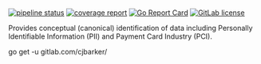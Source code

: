 # 

[![pipeline status](https://gitlab.com/cjbarker//badges/master/pipeline.svg)](https://gitlab.com/cjbarker/inspectdata/commits/master) 
[![coverage report](https://gitlab.com/cjbarker//badges/master/coverage.svg)](https://cjbarker.gitlab.io/inspectdata/test-coverage.html)
[![Go Report Card](https://goreportcard.com/badge/gitlab.com/cjbarker/)](https://goreportcard.com/report/gitlab.com/cjbarker/inspectdata)
[![GitLab license](https://img.shields.io/badge/license-MIT-brightgreen.svg)](https://gitlab.com/cjbarker//blob/master/LICENSE)

Provides conceptual (canonical) identification of data including Personally Identifiable Information (PII) and Payment Card Industry (PCI).

go get -u gitlab.com/cjbarker/
